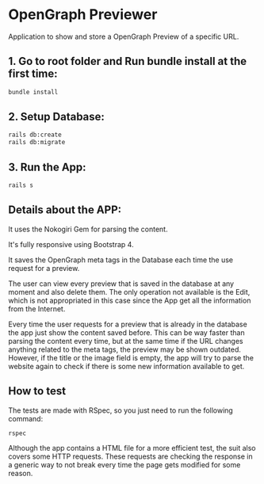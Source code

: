 # OpenGraph Previewer
Application to show and store a OpenGraph Preview of a specific URL.
## 1. Go to root folder and Run bundle install at the first time:

```bash
bundle install
```

## 2. Setup Database:

```bash
rails db:create
rails db:migrate
```

## 3. Run the App:

```bash
rails s
```

## Details about the APP:

It uses the Nokogiri Gem for parsing the content.

It's fully responsive using Bootstrap 4.

It saves the OpenGraph meta tags in the Database each time the use request for a preview.

The user can view every preview that is saved in the database at any moment and also delete them. The only operation not available is the Edit, which is not appropriated in this case since the App get all the information from the Internet.

Every time the user requests for a preview that is already in the database the app just show the content saved before. This can be way faster than parsing the content every time, but at the same time if the URL changes anything related to the meta tags, the preview may be shown outdated.
However, if the title or the image field is empty, the app will try to parse the website again to check if there is some new information available to get.

## How to test
The tests are made with RSpec, so you just need to run the following command:
```bash
rspec
```
Although the app contains a HTML file for a more efficient test, the suit also covers some HTTP requests. These requests are checking the response in a generic way to not break every time the page gets modified for some reason.
